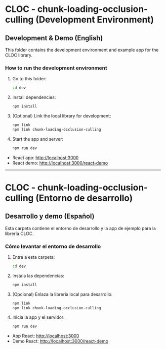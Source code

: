 # CLOC - chunk-loading-occlusion-culling (Development Environment)

## Development & Demo (English)

This folder contains the development environment and example app for the CLOC library.

### How to run the development environment

1. Go to this folder:
   ```sh
   cd dev
   ```
2. Install dependencies:
   ```sh
   npm install
   ```
3. (Optional) Link the local library for development:
   ```sh
   npm link
   npm link chunk-loading-occlusion-culling
   ```
4. Start the app and server:
   ```sh
   npm run dev
   ```

- React app: [http://localhost:3000](http://localhost:3000)
- React demo: [http://localhost:3000/react-demo](http://localhost:3000/react-demo)

---

# CLOC - chunk-loading-occlusion-culling (Entorno de desarrollo)

## Desarrollo y demo (Español)

Esta carpeta contiene el entorno de desarrollo y la app de ejemplo para la librería CLOC.

### Cómo levantar el entorno de desarrollo

1. Entra a esta carpeta:
   ```sh
   cd dev
   ```
2. Instala las dependencias:
   ```sh
   npm install
   ```
3. (Opcional) Enlaza la librería local para desarrollo:
   ```sh
   npm link
   npm link chunk-loading-occlusion-culling
   ```
4. Inicia la app y el servidor:
   ```sh
   npm run dev
   ```

- App React: [http://localhost:3000](http://localhost:3000)
- Demo React: [http://localhost:3000/react-demo](http://localhost:3000/react-demo) 